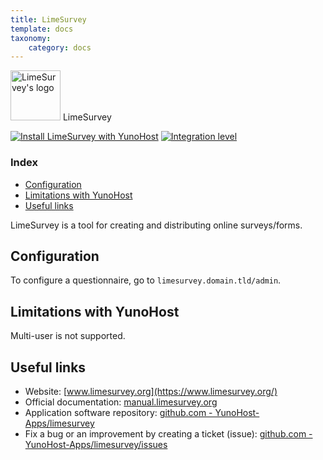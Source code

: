 ```yaml
---
title: LimeSurvey
template: docs
taxonomy:
    category: docs
---
```


<img src="/images/limesurvey_logo.svg" height="80px" alt="LimeSurvey's logo"> LimeSurvey

[![Install LimeSurvey with YunoHost](https://install-app.yunohost.org/install-with-yunohost.png)](https://install-app.yunohost.org/?app=limesurvey) [![Integration level](https://dash.yunohost.org/integration/limesurvey.svg)](https://dash.yunohost.org/appci/app/limesurvey)

### Index

- [Configuration](#configuration)
- [Limitations with YunoHost](#limitations-with-yunohost)
- [Useful links](#useful-links)

LimeSurvey is a tool for creating and distributing online surveys/forms.

## Configuration

To configure a questionnaire, go to `limesurvey.domain.tld/admin`.

## Limitations with YunoHost

Multi-user is not supported.

## Useful links

+ Website: [www.limesurvey.org](https://www.limesurvey.org/)
+ Official documentation: [manual.limesurvey.org](https://manual.limesurvey.org/LimeSurvey_Manual)
+ Application software repository: [github.com - YunoHost-Apps/limesurvey](https://github.com/YunoHost-Apps/limesurvey_ynh)
+ Fix a bug or an improvement by creating a ticket (issue): [github.com - YunoHost-Apps/limesurvey/issues](https://github.com/YunoHost-Apps/limesurvey_ynh/issues)
